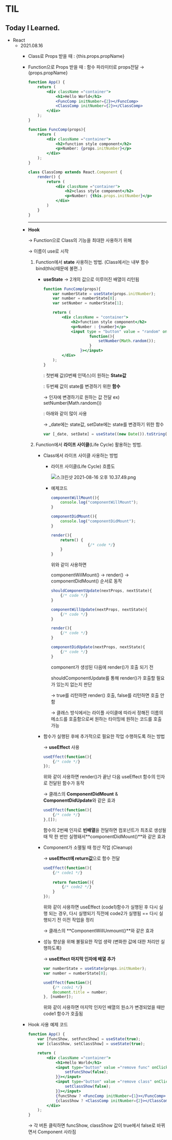 # TIL

## Today I Learned.

- React
    - 2021.08.16
        - Class로 Props 받을 때 : {this.props.propName}
        - Function으로 Props 받을 때 : 함수 파라미터로 props전달 → {props.propName}

            ```jsx
            function App() {
            	return (
            		<div className ="container">
            			<h1>Hello World</h1>
            			<FuncComp initNumber={2}></FuncComp>
            			<ClassComp initNumber={2}></ClassComp>
            		</div>
            	);
            }

            function FuncComp(props){
            	return (
            		<div className ="container">
            			<h2>function style component</h2>
            			<p>Number: {props.initNumber}</p>
            		</div>
            	);
            }

            class ClassComp extends React.Component {
            	render() {
            		return (
            			<div className ="container">
            				<h2>class style component</h2>
            				<p>Number: {this.props.initNumber}</p>
            			</div>
            		)
            	}
            }
            ```

            ---

        - **Hook**

            → Function으로 Class의 기능을 최대한 사용하기 위해

            → 이름이 use로 시작

            1. Function에서 **state** 사용하는 방법. (Class에서는 내부 함수 bind(this)때문에 불편..)
                - **useState** → 2개의 값으로 이루어진 배열이 리턴됨

                    ```jsx
                    function FuncComp(props){
                    	var numberState = useState(props.initNumber);
                    	var number = numberState[0];
                    	var setNumber = numberState[1];

                    	return (
                    		<div className = "container">
                    			<h2>function style component</h2>
                    			<p>Number : {number}</p>
                    			<input type = "button" value = "random" onClick = {
                    					function(){
                    						setNumber(Math.random());
                    					}
                    				}></input>
                    		</div>
                    	);
                    }
                    ```

                    : 첫번째 값(0번째 인덱스)이 원하는 **State값**

                    : 두번째 값이 state를 변경하기 위한 **함수** 

                    → 인자에 변경하기로 원하는 값 전달 ex) setNumber(Math.random())

                    : 아래와 같이 많이 사용

                    → _date에는 state값, setDate에는 state를 변경하기 위한 함수

                    ```jsx
                    var [_date, setDate] = useState((new Date()).toString());
                    ```

            1. Function에서 **라이프 사이클**(Life Cycle) 활용하는 방법.
                - Class에서 라이프 사이클 사용하는 방법
                    - 라이프 사이클(Life Cycle) 흐름도

                        ![스크린샷 2021-08-16 오후 10.37.49.png](TIL%20a86191993ea44c28a583e41d0923f8d6/%E1%84%89%E1%85%B3%E1%84%8F%E1%85%B3%E1%84%85%E1%85%B5%E1%86%AB%E1%84%89%E1%85%A3%E1%86%BA_2021-08-16_%E1%84%8B%E1%85%A9%E1%84%92%E1%85%AE_10.37.49.png)

                    - 예제코드

                        ```jsx
                        componentWillMount(){
                        	console.log("componentWillMount");
                        }

                        componentDidMount(){
                        	console.log("componentDidMount");
                        }

                        render(){
                        	return() {
                        				{/* code */}
                        	}
                        }
                        ```

                        위와 같이 사용하면 

                        componentWillMount() → render() → componentDidMount() 순서로 동작

                        ```jsx
                        shouldComponentUpdate(nextProps, nextState){
                        	{/* code */}
                        }

                        componentWillUpdate(nextProps, nextState){
                        	{/* code */}
                        }

                        render(){
                        	{/* code */}
                        }

                        componentDidUpdate(nextProps, nextState){
                        	{/* code */}
                        }
                        ```

                        component가 생성된 다음에 render()가 호출 되기 전 

                        shouldComponentUpdate를 통해 render()가 호출할 필요가 있는지 없는지 판단

                        → true를 리턴하면 render() 호출, false를 리턴하면 호출 안함

                        → 클래스 방식에서는 라이플 사이클에 따라서 정해진 이름의 메소드를 호출함으로써 원하는 타이밍에 원하는 코드를 호출 가능

                - 함수가 실행된 후에 추가적으로 필요한 작업 수행하도록 하는 방법

                    → **useEffect** 사용

                    ```jsx
                    useEffect(function(){
                    	{/* code */}
                    });
                    ```

                    위와 같이 사용하면 render()가 끝난 다음 useEffect 함수의 인자로 전달된 함수가 동작

                    → 클래스의 **ComponentDidMount** & **ComponentDidUpdate**와 같은 효과

                    ```jsx
                    useEffect(function(){
                    	{/* code */}
                    },[]);
                    ```

                    함수의 2번째 인자로 **빈배열**을 전달하면 컴포넌트가 최초로 생성될 때 딱 한 번만 실행돼서**componentDidMount()**와 같은 효과

                - Component가 소멸될 때 청산 작업 (Cleanup)

                    → **useEffect에 return값**으로 함수 전달

                    ```jsx
                    useEffect(function(){
                    	{/* code1 */}
                    	
                    	return function(){
                    		{/* code2 */}
                    	}
                    });
                    ```

                    위와 같이 사용하면 useEffect (code1)함수가 실행된 후 다시 실행 되는 경우, 다시 실행되기 직전에 code2가 실행됨 == 다시 실행되기 전 이전 작업을 정리

                    → 클래스의 **ComponentWillUnmount()**와 같은 효과

                - 성능 향상을 위해 불필요한 작업 생략 (변화한 값에 대한 처리만 실행하도록)

                    → **useEffect 마지막 인자에 배열 추가**

                    ```jsx
                    var numberState = useState(props.initNumber);
                    var number = numberState[0];

                    useEffect(function(){
                    	{/* code1 */}
                    	document.title = number;
                    }, [number]);
                    ```

                    위와 같이 사용하면 마지막 인자인 배열의 원소가 변경되었을 때만 code1 함수가 호출됨

        - Hook 사용 예제 코드

            ```jsx
            function App() {
            	var [funcShow, setFuncShow] = useState(true);
            	var [classShow, setClassShow] = useState(true);

            	return (
            		<div className ="container">
            			<h1>Hello World</h1>
            			<input type="button" value ="remove func" onClick = {function(){
            				setFuncShow(false);
            			}}></input>
            			<input type="button" value ="remove class" onClick = {function(){
            				setClassShow(false);
            			}}></input>
            			{funcShow ? <FuncComp initNumber={1}></FuncComp> : null}
            			{classShow ? <ClassComp initNumber={2}></ClassComp> : null}
            		</div>
            	);
            }
            ```

            → 각 버튼 클릭하면 funcShow, classShow 값이 true에서 false로 바뀌면서 Component 사라짐
